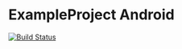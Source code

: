 # ExampleProject Android

[![Build Status](https://telember.visualstudio.com/android_example/_apis/build/status/telember.ExampleProject?branchName=master)](https://telember.visualstudio.com/android_example/_build/latest?definitionId=1&branchName=master)
